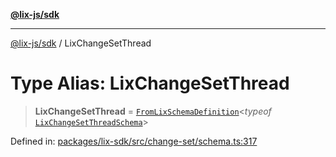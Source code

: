 [**@lix-js/sdk**](../README.md)

***

[@lix-js/sdk](../README.md) / LixChangeSetThread

# Type Alias: LixChangeSetThread

> **LixChangeSetThread** = [`FromLixSchemaDefinition`](FromLixSchemaDefinition.md)\<*typeof* [`LixChangeSetThreadSchema`](../variables/LixChangeSetThreadSchema.md)\>

Defined in: [packages/lix-sdk/src/change-set/schema.ts:317](https://github.com/opral/monorepo/blob/fb8153a2c5d4710eaaabf056fe653be88060a185/packages/lix-sdk/src/change-set/schema.ts#L317)
